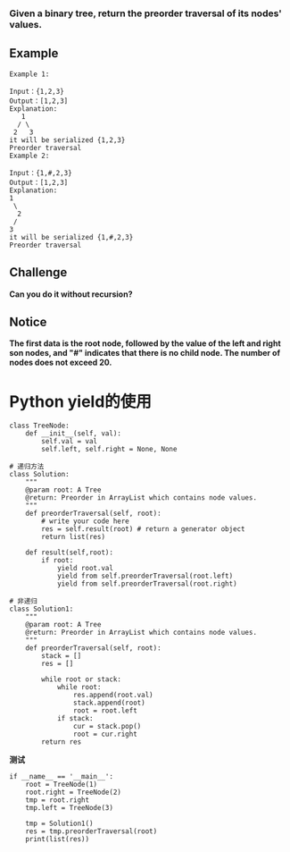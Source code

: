### Given a binary tree, return the preorder traversal of its nodes' values.
## Example
```
Example 1:

Input：{1,2,3}
Output：[1,2,3]
Explanation:
   1
  / \
 2   3
it will be serialized {1,2,3}
Preorder traversal
Example 2:

Input：{1,#,2,3}
Output：[1,2,3]
Explanation:
1
 \
  2
 /
3
it will be serialized {1,#,2,3}
Preorder traversal
```
## Challenge
**Can you do it without recursion?**

## Notice
**The first data is the root node, followed by the value of the left and right son nodes, and "#" indicates that there is no child node.
The number of nodes does not exceed 20.**

# Python    yield的使用
```
class TreeNode:
    def __init__(self, val):
        self.val = val
        self.left, self.right = None, None
```
```
# 递归方法
class Solution:
    """
    @param root: A Tree
    @return: Preorder in ArrayList which contains node values.
    """
    def preorderTraversal(self, root):
        # write your code here
        res = self.result(root) # return a generator object
        return list(res)

    def result(self,root):
        if root:
            yield root.val
            yield from self.preorderTraversal(root.left)
            yield from self.preorderTraversal(root.right)

# 非递归
class Solution1:
    """
    @param root: A Tree
    @return: Preorder in ArrayList which contains node values.
    """
    def preorderTraversal(self, root):
        stack = []
        res = []
        
        while root or stack:
            while root:
                res.append(root.val)
                stack.append(root)
                root = root.left
            if stack:
                cur = stack.pop()
                root = cur.right
        return res
```
**测试**
```
if __name__ == '__main__':
    root = TreeNode(1)
    root.right = TreeNode(2)
    tmp = root.right
    tmp.left = TreeNode(3)

    tmp = Solution1()
    res = tmp.preorderTraversal(root)
    print(list(res))
```
